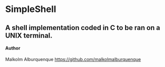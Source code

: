 # SimpleShell

A shell implementation coded in C to be ran on a UNIX terminal. 
---
#### Author
Malkolm Alburquenque https://github.com/malkolmalburquenque
